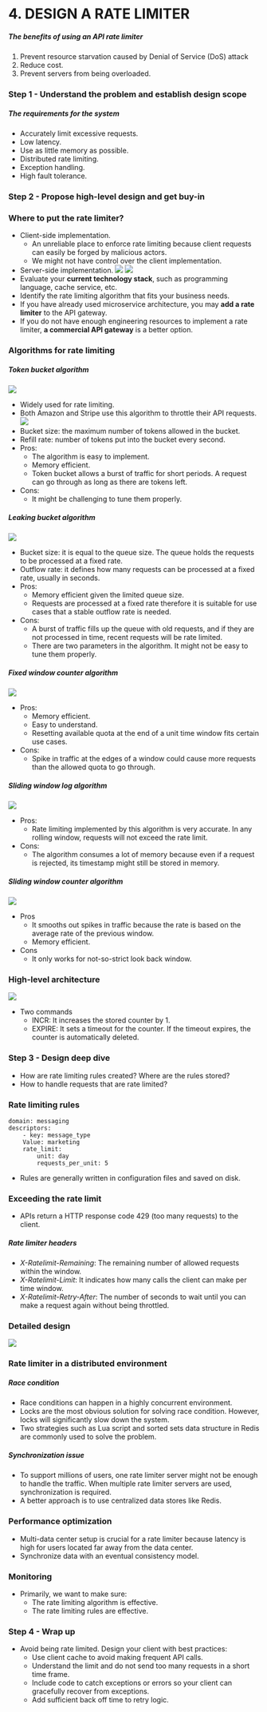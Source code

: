 # 4. DESIGN A RATE LIMITER
##### The benefits of using an API rate limiter
1. Prevent resource starvation caused by Denial of Service (DoS) attack
2. Reduce cost.
3. Prevent servers from being overloaded.

### Step 1 - Understand the problem and establish design scope
##### The requirements for the system
- Accurately limit excessive requests.
- Low latency.
- Use as little memory as possible.
- Distributed rate limiting.
- Exception handling.
- High fault tolerance.

### Step 2 - Propose high-level design and get buy-in
### Where to put the rate limiter?
- Client-side implementation.
    - An unreliable place to enforce rate limiting because client requests can easily be forged by malicious actors.
    - We might not have control over the client implementation.
- Server-side implementation.
![](./yerim/images/figure-4-1.png)
![](./yerim/images/figure-4-2.png)
- Evaluate your **current technology stack**, such as programming language, cache service, etc.
- Identify the rate limiting algorithm that fits your business needs.
- If you have already used microservice architecture, you may **add a rate limiter** to the API gateway.
- If you do not have enough engineering resources to implement a rate limiter, **a commercial API gateway** is a better option.

### Algorithms for rate limiting
##### Token bucket algorithm
![](./yerim/images/figure-4-4.png)
- Widely used for rate limiting.
- Both Amazon and Stripe use this algorithm to throttle their API requests.
![](./yerim/images/figure-4-6.png)
- Bucket size: the maximum number of tokens allowed in the bucket.
- Refill rate: number of tokens put into the bucket every second.
- Pros:
    - The algorithm is easy to implement.
    - Memory efficient.
    - Token bucket allows a burst of traffic for short periods. A request can go through as long as there are tokens left.
- Cons:
    - It might be challenging to tune them properly.

##### Leaking bucket algorithm
![](./yerim/images/figure-4-7.png)
- Bucket size: it is equal to the queue size. The queue holds the requests to be processed at a fixed rate.
- Outflow rate: it defines how many requests can be processed at a fixed rate, usually in seconds.
- Pros:
    - Memory efficient given the limited queue size.
    - Requests are processed at a fixed rate therefore it is suitable for use cases that a stable outflow rate is needed.
- Cons:
    - A burst of traffic fills up the queue with old requests, and if they are not processed in time, recent requests will be rate limited.
    - There are two parameters in the algorithm. It might not be easy to tune them properly.

##### Fixed window counter algorithm
![](./yerim/images/figure-4-8.png)
- Pros:
    - Memory efficient.
    - Easy to understand.
    - Resetting available quota at the end of a unit time window fits certain use cases.
- Cons:
    - Spike in traffic at the edges of a window could cause more requests than the allowed quota to go through.

##### Sliding window log algorithm
![](./yerim/images/figure-4-10.png)
- Pros:
    - Rate limiting implemented by this algorithm is very accurate. In any rolling window, requests will not exceed the rate limit.
- Cons:
    - The algorithm consumes a lot of memory because even if a request is rejected, its timestamp might still be stored in memory.

##### Sliding window counter algorithm
![](./yerim/images/figure-4-11.png)
- Pros
    - It smooths out spikes in traffic because the rate is based on the average rate of the previous window.
    - Memory efficient.
- Cons
    - It only works for not-so-strict look back window.

### High-level architecture
![](./yerim/images/figure-4-12.png)
- Two commands
    - INCR: It increases the stored counter by 1.
    - EXPIRE: It sets a timeout for the counter. If the timeout expires, the counter is automatically deleted.

### Step 3 - Design deep dive
- How are rate limiting rules created? Where are the rules stored?
- How to handle requests that are rate limited?

### Rate limiting rules
```
domain: messaging
descriptors:
    - key: message_type
    Value: marketing
    rate_limit:
        unit: day
        requests_per_unit: 5
```
- Rules are generally written in configuration files and saved on disk.

### Exceeding the rate limit
- APIs return a HTTP response code 429 (too many requests) to the client.

##### Rate limiter headers
- *X-Ratelimit-Remaining*: The remaining number of allowed requests within the window.
- *X-Ratelimit-Limit*: It indicates how many calls the client can make per time window.
- *X-Ratelimit-Retry-After*: The number of seconds to wait until you can make a request again without being throttled.

### Detailed design
![](./yerim/images/figure-4-13.png)

### Rate limiter in a distributed environment
##### Race condition
- Race conditions can happen in a highly concurrent environment.
- Locks are the most obvious solution for solving race condition. However, locks will significantly slow down the system. 
- Two strategies such as Lua script and sorted sets data structure in Redis are commonly used to solve the problem.

##### Synchronization issue
- To support millions of users, one rate limiter server might not be enough to handle the traffic. When multiple rate limiter servers are used, synchronization is required.
- A better approach is to use centralized data stores like Redis.

### Performance optimization
- Multi-data center setup is crucial for a rate limiter because latency is high for users located far away from the data center.
- Synchronize data with an eventual consistency model.

### Monitoring
- Primarily, we want to make sure:
    - The rate limiting algorithm is effective.
    - The rate limiting rules are effective.

### Step 4 - Wrap up
- Avoid being rate limited. Design your client with best practices:
    - Use client cache to avoid making frequent API calls.
    - Understand the limit and do not send too many requests in a short time frame.
    - Include code to catch exceptions or errors so your client can gracefully recover from exceptions.
    - Add sufficient back off time to retry logic.